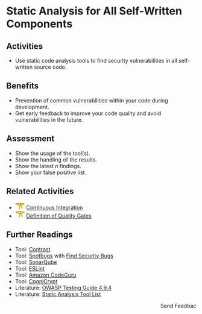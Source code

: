 # Static Analysis for All Self-Written Components

## Activities

- Use static code analysis tools to find security vulnerabilities in all self-written source code.

## Benefits

- Prevention of common vulnerabilities within your code during development.
- Get early feedback to improve your code quality and avoid vulnerabilities in the future.

## Assessment

- Show the usage of the tool(s).
- Show the handling of the results.
- Show the latest *n* findings.
- Show your false positive list.

## Related Activities

- [<img src="https://raw.githubusercontent.com/AppSecure-nrw/security-belts/assets/belt-img/02_security-belt-yellow.svg" width="25" />](#) [Continuous Integration](../yellow/continuous-integration.md)
- [<img src="https://raw.githubusercontent.com/AppSecure-nrw/security-belts/assets/belt-img/02_security-belt-yellow.svg" width="25" />](#) [Definition of Quality Gates](../yellow/definition-of-quality-gates.md)

## Further Readings

- Tool: [Contrast](https://www.contrastsecurity.com/)
- Tool: [Spotbugs](https://spotbugs.github.io/) with [Find Security Bugs](https://find-sec-bugs.github.io/)
- Tool: [SonarQube](https://www.sonarqube.org/)
- Tool: [ESLint](https://eslint.org/)
- Tool: [Amazon CodeGuru](https://aws.amazon.com/codeguru/)
- Tool: [CogniCrypt](https://www.eclipse.org/cognicrypt/)
- Literature: [OWASP Testing Guide 4.9.4](https://owasp.org/www-project-web-security-testing-guide/v42/4-Web_Application_Security_Testing/09-Testing_for_Weak_Cryptography/04-Testing_for_Weak_Encryption.html)
- Literature: [Static Analysis Tool List](https://github.com/analysis-tools-dev/static-analysis)

<p align="right">Send Feedbac</p>
